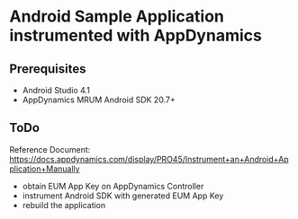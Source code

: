 # Android Sample Application instrumented with AppDynamics

## Prerequisites

* Android Studio 4.1
* AppDynamics MRUM Android SDK 20.7+

## ToDo

Reference Document: https://docs.appdynamics.com/display/PRO45/Instrument+an+Android+Application+Manually

* obtain EUM App Key on AppDynamics Controller
* instrument Android SDK with generated EUM App Key
* rebuild the application